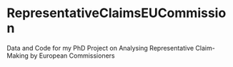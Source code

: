 # RepresentativeClaimsEUCommission
Data and Code for my PhD Project on Analysing Representative Claim-Making by European Commissioners
